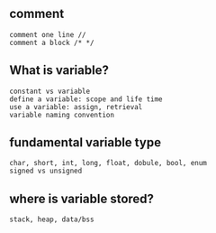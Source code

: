 ## comment
    comment one line //
    comment a block /* */

## What is variable?
    constant vs variable
    define a variable: scope and life time
    use a variable: assign, retrieval
    variable naming convention

## fundamental variable type
    char, short, int, long, float, dobule, bool, enum
    signed vs unsigned

## where is variable stored?
    stack, heap, data/bss
